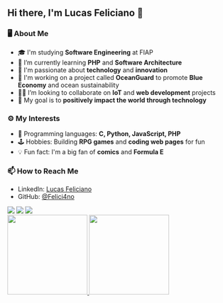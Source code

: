 ## Hi there, I'm Lucas Feliciano 👋

### 🖥️ About Me
- 🎓 I'm studying **Software Engineering** at FIAP
- 🌱 I’m currently learning **PHP** and **Software Architecture**
- 💼 I'm passionate about **technology** and **innovation**
- 🔭 I'm working on a project called **OceanGuard** to promote **Blue Economy** and ocean sustainability
- 👨‍💻 I’m looking to collaborate on **IoT** and **web development** projects
- 🚀 My goal is to **positively impact the world through technology**

### ⚙️ My Interests
- 🔧 Programming languages: **C, Python, JavaScript, PHP**
- 🕹️ Hobbies: Building **RPG games** and **coding web pages** for fun
- 💡 Fun fact: I'm a big fan of **comics** and **Formula E**

### 📫 How to Reach Me
- LinkedIn: [Lucas Feliciano](https://www.linkedin.com/in/lucas-feliciano-software/)
- GitHub: [@Felici4no](https://github.com/Felici4no)
<div>
  <a href="https://music.youtube.com/channel/UCfK1n53Tq9pkhQJdpSblkbQ?si=UpnUZ1wYLlJWQWyf)" target="_blank"><img loading="lazy" src="https://img.shields.io/badge/YouTube-FF0000?style=for-the-badge&logo=youtube&logoColor=white" target="_blank"></a>
  <a href = "mailto:lucas.for.study.42@gmail.com"><img loading="lazy" src="https://img.shields.io/badge/Gmail-D14836?style=for-the-badge&logo=gmail&logoColor=white" target="_blank"></a>
  <a href="https://www.linkedin.com/in/lucas-feliciano-software/)" target="_blank"><img loading="lazy" src="https://img.shields.io/badge/-LinkedIn-%230077B5?style=for-the-badge&logo=linkedin&logoColor=white" target="_blank"></a>   
</div>

<div>
  <a href="https://github.com/Felici4no">
    <img loading="lazy" height="180em" src="https://github-readme-stats.vercel.app/api/top-langs/?username=Felici4no&layout=compact&langs_count=7&theme=dracula"/>
    <img loading="lazy" height="180em" src="https://github-readme-stats.vercel.app/api?username=Felici4no&show_icons=true&theme=dracula&include_all_commits=true&count_private=true"/>
  </a>
</div>

